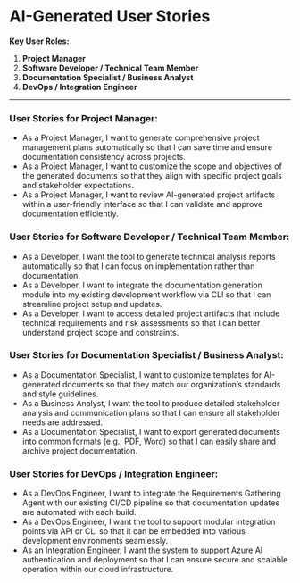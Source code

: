 # AI-Generated User Stories

**Key User Roles:**

1. **Project Manager**  
2. **Software Developer / Technical Team Member**  
3. **Documentation Specialist / Business Analyst**  
4. **DevOps / Integration Engineer**  

---

### User Stories for Project Manager:
- As a Project Manager, I want to generate comprehensive project management plans automatically so that I can save time and ensure documentation consistency across projects.  
- As a Project Manager, I want to customize the scope and objectives of the generated documents so that they align with specific project goals and stakeholder expectations.  
- As a Project Manager, I want to review AI-generated project artifacts within a user-friendly interface so that I can validate and approve documentation efficiently.  

### User Stories for Software Developer / Technical Team Member:
- As a Developer, I want the tool to generate technical analysis reports automatically so that I can focus on implementation rather than documentation.  
- As a Developer, I want to integrate the documentation generation module into my existing development workflow via CLI so that I can streamline project setup and updates.  
- As a Developer, I want to access detailed project artifacts that include technical requirements and risk assessments so that I can better understand project scope and constraints.  

### User Stories for Documentation Specialist / Business Analyst:
- As a Documentation Specialist, I want to customize templates for AI-generated documents so that they match our organization’s standards and style guidelines.  
- As a Business Analyst, I want the tool to produce detailed stakeholder analysis and communication plans so that I can ensure all stakeholder needs are addressed.  
- As a Documentation Specialist, I want to export generated documents into common formats (e.g., PDF, Word) so that I can easily share and archive project documentation.  

### User Stories for DevOps / Integration Engineer:
- As a DevOps Engineer, I want to integrate the Requirements Gathering Agent with our existing CI/CD pipeline so that documentation updates are automated with each build.  
- As a DevOps Engineer, I want the tool to support modular integration points via API or CLI so that it can be embedded into various development environments seamlessly.  
- As an Integration Engineer, I want the system to support Azure AI authentication and deployment so that I can ensure secure and scalable operation within our cloud infrastructure.